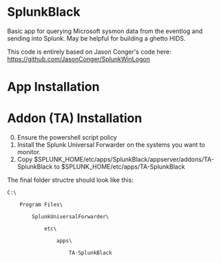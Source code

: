 SplunkBlack
==============

Basic app for querying Microsoft sysmon data from the eventlog and sending into Splunk. May be helpful for building a ghetto HIDS.

This code is entirely based on Jason Conger's code here: https://github.com/JasonConger/SplunkWinLogon 

App Installation
================


Addon (TA) Installation
=======================

0. Ensure the powershell script policy 
1. Install the Splunk Universal Forwarder on the systems you want to monitor.
2. Copy $SPLUNK_HOME/etc/apps/SplunkBlack/appserver/addons/TA-SplunkBlack to $SPLUNK_HOME/etc/apps/TA-SplunkBlack

The final folder structre should look like this:

    C:\

        Program Files\

            SplunkUniversalForwarder\
            
                etc\
                
                    apps\
                    
                        TA-SplunkBlack
